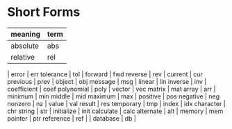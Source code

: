 # Short Forms

meaning|term
-----|-------
absolute | abs 
relative | rel 
|
error | err 
tolerance | tol 
| 
forward | fwd 
reverse | rev 
|
current | cur
previous | prev 
|
object | obj
message | msg
|
linear | lin
inverse | inv
|
coefficient | coef
polynomial | poly
|
vector | vec
matrix | mat 
array | arr 
| 
minimum | min
middle | mid
maximum | max 
|
positive | pos
negative | neg
nonzero | nz 
|
value | val 
result | res
temporary | tmp
|
index | idx
character | chr
string | str
|
initialize | init
calculate | calc
alternate | alt
|
memory | mem
pointer | ptr
reference | ref 
|
|
database | db
|
